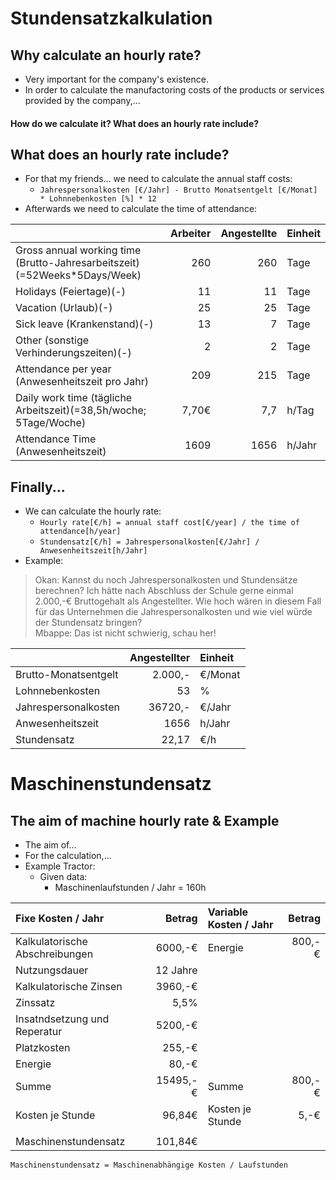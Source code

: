 Stundensatzkalkulation
====

Why calculate an hourly rate?
----

- Very important for the company's existence.
- In order to calculate the manufactoring costs of the products or services provided by the company,...

#### **How do we calculate it? What does an hourly rate include?**

What does an hourly rate include?
----

- For that my friends... we need to calculate the annual staff costs:
   - ```Jahrespersonalkosten [€/Jahr] - Brutto Monatsentgelt [€/Monat] * Lohnnebenkosten [%] * 12```
- Afterwards we need to calculate the time of attendance:

|     | Arbeiter | Angestellte | Einheit |
|:--- | --------:| -----------:|:------- |
| Gross annual working time (Brutto-Jahresarbeitszeit)(=52Weeks\*5Days/Week) | 260 | 260 | Tage |
| Holidays (Feiertage)(-) | 11 | 11 | Tage |
| Vacation (Urlaub)(-) | 25 | 25 | Tage |
| Sick leave (Krankenstand)(-) | 13 | 7 | Tage |
| Other (sonstige Verhinderungszeiten)(-) | 2 | 2 | Tage |
| Attendance per year (Anwesenheitszeit pro Jahr) | 209 | 215 | Tage |
| Daily work time (tägliche Arbeitszeit)(=38,5h/woche; 5Tage/Woche) | 7,70€ | 7,7 | h/Tag |
| Attendance Time (Anwesenheitszeit) | 1609 | 1656 | h/Jahr |

Finally...
----

- We can calculate the hourly rate:
   - ```Hourly rate[€/h] = annual staff cost[€/year] / the time of attendance[h/year]```
   - ```Stundensatz[€/h] = Jahrespersonalkosten[€/Jahr] / Anwesenheitszeit[h/Jahr]```
- Example:

> Okan: Kannst du noch Jahrespersonalkosten und Stundensätze berechnen? Ich hätte nach Abschluss der Schule gerne einmal 2.000,-€ Bruttogehalt als Angestellter. Wie hoch wären in diesem Fall für das Unternehmen die Jahrespersonalkosten und wie viel würde der Stundensatz bringen? \
> Mbappe: Das ist nicht schwierig, schau her!

|     | Angestellter | Einheit |
|:--- | ------------:|:------- |
| Brutto-Monatsentgelt | 2.000,- | €/Monat |
| Lohnnebenkosten | 53 | % |
| Jahrespersonalkosten | 36720,- | €/Jahr |
| Anwesenheitszeit | 1656 | h/Jahr |
| Stundensatz | 22,17 | €/h |

Maschinenstundensatz
====

The aim of machine hourly rate & Example
----

- The aim of...
- For the calculation,...
- Example Tractor:
   - Given data:
      - Maschinenlaufstunden / Jahr = 160h

| Fixe Kosten / Jahr | Betrag | Variable Kosten / Jahr | Betrag |
|:------------------ | ------:|:---------------------- | ------:|
| Kalkulatorische Abschreibungen | 6000,-€ | Energie | 800,-€ |
| Nutzungsdauer | 12 Jahre |     |     |
| Kalkulatorische Zinsen | 3960,-€ |     |     |
| Zinssatz | 5,5% |     |     |
| Insatndsetzung und Reperatur | 5200,-€ |     |     |
| Platzkosten | 255,-€ |     |     |
| Energie | 80,-€ |     |     |
| Summe | 15495,-€ | Summe | 800,-€ |
| Kosten je Stunde | 96,84€ | Kosten je Stunde | 5,-€ |
|     |     |     |     |
| Maschinenstundensatz | 101,84€ |     |     |

```
Maschinenstundensatz = Maschinenabhängige Kosten / Laufstunden
```
